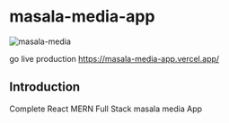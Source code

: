 ﻿# masala-media-app
 
 ![masala-media](https://user-images.githubusercontent.com/105584185/204256264-fbd75a5b-05ae-4b75-a0a3-b2ca06fd9662.png)

 
 
 go live production https://masala-media-app.vercel.app/
## Introduction
Complete React MERN Full Stack masala media App
